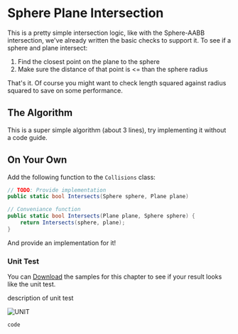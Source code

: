 # Sphere Plane Intersection

This is a pretty simple intersection logic, like with the Sphere-AABB intersection, we've already written the basic checks to support it. To see if a sphere and plane intersect:

1. Find the closest point on the plane to the sphere
2. Make sure the distance of that point is <= than the sphere radius

That's it. Of course you might want to check length squared against radius squared to save on some performance.

## The Algorithm

This is a super simple algorithm (about 3 lines), try implementing it without a code guide.

## On Your Own

Add the following function to the ```Collisions``` class:

```cs
// TODO: Provide implementation
public static bool Intersects(Sphere sphere, Plane plane) 

// Conveniance function
public static bool Intersects(Plane plane, Sphere sphere) {
    return Intersects(sphere, plane);
}
```

And provide an implementation for it!

### Unit Test

You can [Download](../Samples/StaticIntersections.rar) the samples for this chapter to see if your result looks like the unit test.

description of unit test

![UNIT](image)

```cs
code
```